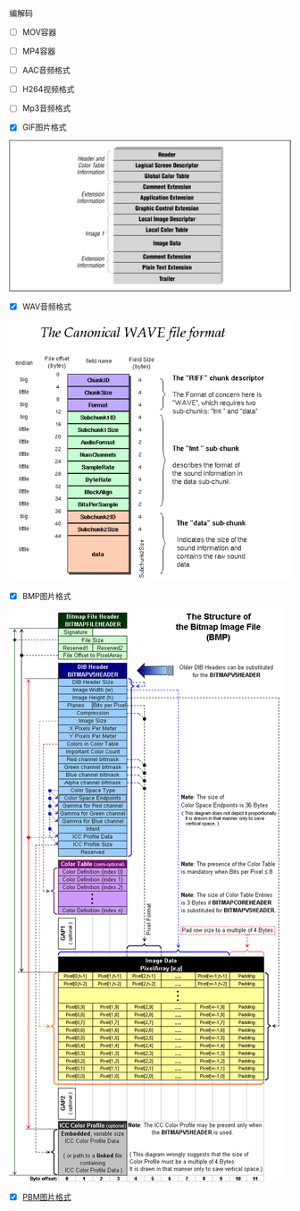 编解码

- [ ] MOV容器

- [ ] MP4容器

- [ ] AAC音频格式

- [ ] H264视频格式

- [ ] Mp3音频格式

- [x] GIF图片格式

![GIF](../res/format-gif89a-image.png)

- [x] WAV音频格式

![WAV](../res/format-wav-audio.png)

- [x] BMP图片格式

![BMP](../res/format-bmp-image.png)

- [x] [PBM图片格式](https://zh.wikipedia.org/wiki/PBM格式)
